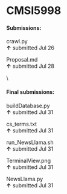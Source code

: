 # CMSI5998

#### Submissions:   
crawl.py  
**↑**   submitted Jul 26   
    
Proposal.md    
**↑**   submitted Jul 28
    
\

#### Final submissions:   
buildDatabase.py    
**↑**   submitted Jul 31    
    
cs_terms.txt    
**↑**   submitted Jul 31   
     
run_NewsLlama.sh    
**↑**   submitted Jul 31   
     
TerminalView.png   
**↑**   submitted Jul 31   

NewsLlama.py    
**↑**   submitted Jul 31   
 
